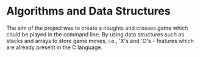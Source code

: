 # Algorithms and Data Structures

The aim of the project was to create a noughts and crosses game which could be played in the command line. By using data structures such as stacks and arrays to store game moves, i.e., 'X's and 'O's - features which are already present in the C language.

